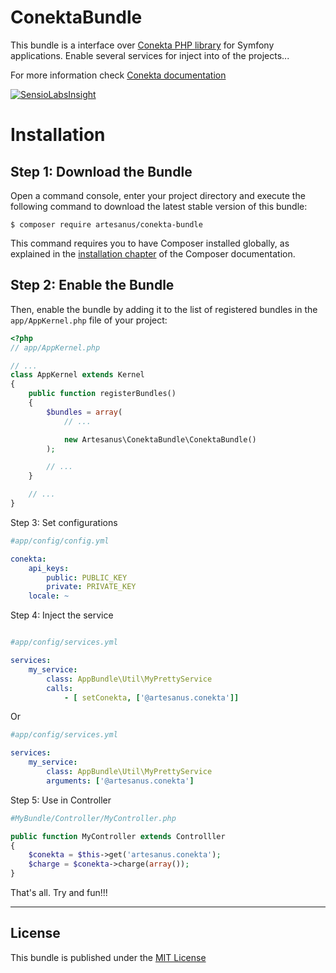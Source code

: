 ConektaBundle
============

This bundle is a interface over [Conekta PHP library](https://github.com/conekta/conekta-php) for Symfony applications.
Enable several services for inject into of the projects...

For more information check [Conekta documentation](https://github.com/conekta/conekta-php)

[![SensioLabsInsight](https://insight.sensiolabs.com/projects/c420270d-8a8b-4c0c-acb9-0d8c721a5367/mini.png)](https://insight.sensiolabs.com/projects/c420270d-8a8b-4c0c-acb9-0d8c721a5367)

Installation
============

Step 1: Download the Bundle
---------------------------

Open a command console, enter your project directory and execute the
following command to download the latest stable version of this bundle:

```console
$ composer require artesanus/conekta-bundle
```

This command requires you to have Composer installed globally, as explained
in the [installation chapter](https://getcomposer.org/doc/00-intro.md)
of the Composer documentation.

Step 2: Enable the Bundle
-------------------------

Then, enable the bundle by adding it to the list of registered bundles
in the `app/AppKernel.php` file of your project:

```php
<?php
// app/AppKernel.php

// ...
class AppKernel extends Kernel
{
    public function registerBundles()
    {
        $bundles = array(
            // ...

            new Artesanus\ConektaBundle\ConektaBundle()
        );

        // ...
    }

    // ...
}
```

Step 3: Set configurations

```yaml
#app/config/config.yml

conekta:
    api_keys:
        public: PUBLIC_KEY
        private: PRIVATE_KEY
    locale: ~
```
Step 4: Inject the service

```yaml

#app/config/services.yml

services:
    my_service:
        class: AppBundle\Util\MyPrettyService
        calls:
            - [ setConekta, ['@artesanus.conekta']]
```
Or
```yaml
#app/config/services.yml

services:
    my_service:
        class: AppBundle\Util\MyPrettyService
        arguments: ['@artesanus.conekta']
```
Step 5: Use in Controller

```php
#MyBundle/Controller/MyController.php

public function MyController extends Controlller
{
    $conekta = $this->get('artesanus.conekta');
    $charge = $conekta->charge(array());
}
```

That's all. Try and fun!!!

-----------

License
-------

This bundle is published under the [MIT License](LICENSE)


